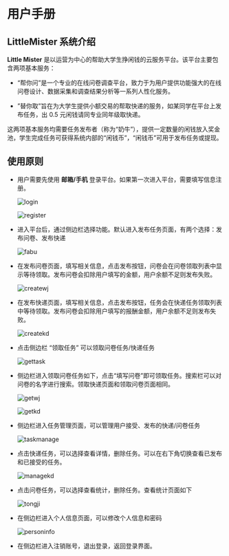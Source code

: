 # 用户手册

## LittleMister 系统介绍

**Little Mister** 是以运营为中心的帮助大学生挣闲钱的云服务平台。该平台主要包含两项基本服务：

- “帮你问”是一个专业的在线问卷调查平台，致力于为用户提供功能强大的在线问卷设计、数据采集和调查结果分析等一系列人性化服务。

- ”替你取”旨在为大学生提供小额交易的帮取快递的服务，如某同学在平台上发布任务，出 0.5 元闲钱请同专业同年级取快递。

这两项基本服务均需要任务发布者（称为“奶牛”），提供一定数量的闲钱放入奖金池，学生完成任务可获得系统内部的“闲钱币”，“闲钱币”可用于发布任务或提现。

## 使用原则

- 用户需要先使用 **邮箱/手机** 登录平台。如果第一次进入平台，需要填写信息注册。

  ![login](images/login.png)

  ![register](images/register.png)

- 进入平台后，通过侧边栏选择功能。默认进入发布任务页面，有两个选择：发布问卷、发布快递

  ![fabu](images/fabu.png)

- 在发布问卷页面，填写相关信息，点击发布按钮，问卷会在问卷领取列表中显示等待领取。发布问卷会扣除用户填写的金额，用户余额不足则发布失败。

  ![createwj](images/createwj.png)

- 在发布快递页面，填写相关信息，点击发布按钮，任务会在快递任务领取列表中等待领取。发布问卷会扣除用户填写的报酬金额，用户余额不足则发布失败。

  ![createkd](images/createkd.png)

- 点击侧边栏 “领取任务” 可以领取问卷任务/快递任务

  ![gettask](images/gettask.png)

- 侧边栏进入领取问卷任务如下，点击“填写问卷”即可领取任务。搜索栏可以对问卷的名字进行搜索。领取快递页面和领取问卷页面相同。

  ![getwj](images/getwj.png)

  ![getkd](images/getkd.png)

- 侧边栏进入任务管理页面，可以管理用户接受、发布的快递/问卷任务

  ![taskmanage](images/taskmanage.png)

- 点击快递任务，可以选择查看详情，删除任务。可以在右下角切换查看已发布和已接受的任务。

  ![managekd](images/managekd.jpg)

- 点击问卷任务，可以选择查看统计，删除任务。查看统计页面如下

  ![tongji](images/tongji.png)

- 在侧边栏进入个人信息页面，可以修改个人信息和密码

  ![personinfo](images/personinfo.png)

- 在侧边栏进入注销账号，退出登录，返回登录界面。
